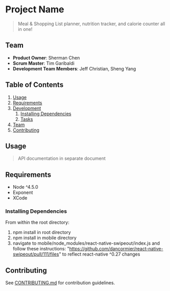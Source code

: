 # Project Name

> Meal & Shopping List planner, nutrition tracker, and calorie counter all in one!

## Team

  - __Product Owner__: Sherman Chen
  - __Scrum Master__: Tim Garibaldi
  - __Development Team Members__: Jeff Christian, Sheng Yang

## Table of Contents

1. [Usage](#Usage)
1. [Requirements](#requirements)
1. [Development](#development)
    1. [Installing Dependencies](#installing-dependencies)
    1. [Tasks](#tasks)
1. [Team](#team)
1. [Contributing](#contributing)

## Usage

> API documentation in separate document

## Requirements

- Node ^4.5.0
- Exponent
- XCode

### Installing Dependencies

From within the root directory:

1. npm install in root directory
2. npm install in mobile directory
3. navigate to mobile/node_modules/react-native-swipeout/index.js and follow these instructions: "https://github.com/dancormier/react-native-swipeout/pull/111/files" to reflect react-native ^0.27 changes

## Contributing

See [CONTRIBUTING.md](CONTRIBUTING.md) for contribution guidelines.
